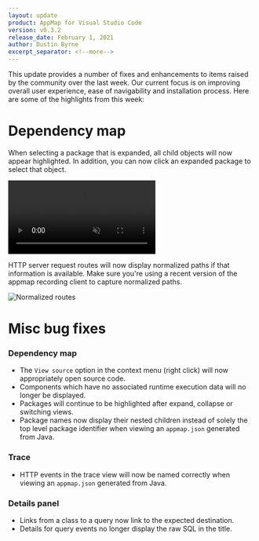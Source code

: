 ```yaml
---
layout: update
product: AppMap for Visual Studio Code
version: v0.3.2
release_date: February 1, 2021
author: Dustin Byrne
excerpt_separator: <!--more-->
---
```


This update provides a number of fixes and enhancements to items raised by the
community over the last week. Our current focus is on improving overall user
experience, ease of navigability and installation process. Here are some of the
highlights from this week:

# Dependency map
When selecting a package that is expanded, all child objects will now appear
highlighted. In addition, you can now click an expanded package to select that
object.

<video muted playsinline loop autoplay controls>
  <source
    src="https://s3.us-east-2.amazonaws.com/appland.org/updates/vscode-appmap/0.3.2/expand_packages.mp4"
    type="video/mp4">
</video>

HTTP server request routes will now display normalized paths if that information
is available. Make sure you're using a recent version of the appmap recording
client to capture normalized paths.

![Normalized routes](https://s3.us-east-2.amazonaws.com/appland.org/updates/vscode-appmap/0.3.2/normalized_paths.png)

# Misc bug fixes
### Dependency map
- The `View source` option in the context menu (right click)
will now appropriately open source code.
- Components which have no associated runtime execution data will no longer be
displayed.
- Packages will continue to be highlighted after expand, collapse or switching
views.
- Package names now display their nested children instead of solely the top
level package identifier when viewing an `appmap.json` generated from Java.

### Trace
- HTTP events in the trace view will now be named correctly when viewing an
`appmap.json` generated from Java.

### Details panel
- Links from a class to a query now link to the expected destination.
- Details for query events no longer display the raw SQL in the title.
